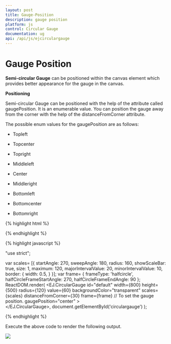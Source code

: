 ```yaml
---
layout: post
title: Gauge-Position
description: gauge position
platform: js
control: Circular Gauge
documentation: ug
api: /api/js/ejcirculargauge
---
```


# Gauge Position

**Semi-circular Gauge** can be positioned within the canvas element which provides better appearance for the gauge in the canvas.

**Positioning**

Semi-circular Gauge can be positioned with the help of the attribute called gaugePosition. It is an enumerable value. You can position the gauge away from the corner with the help of the distanceFromCorner attribute. 

The possible enum values for the gaugePosition are as follows:

* Topleft

* Topcenter

* Topright

* Middleleft

* Center

* Middleright

* Bottomleft

* Bottomcenter

* Bottomright

{% highlight html %}

<div style="float: left" id="gauge1"></div>
<div id=" CoreCircularGaugehalfright "></div>

{% endhighlight %}


{% highlight javascript %}

"use strict";

var scales= [{
             startAngle: 270,
             sweepAngle: 180,
             radius: 160,
             showScaleBar: true,
             size: 1,
             maximum: 120,
             majorIntervalValue: 20,
             minorIntervalValue: 10,
             border: {
                 width: 0.5,
             }
}];
var frame= {
       frameType: 'halfcircle',
       halfCircleFrameStartAngle: 270,
       halfCircleFrameEndAngle: 90
};
ReactDOM.render(
    <EJ.CircularGauge id="default" width={800} height={500} radius={120} value={60} backgroundColor="transparent" scales={scales} distanceFromCorner={30} frame={frame}
	// To set the gauge position.
	gaugePosition="center"
    >       
    </EJ.CircularGauge>,
		  document.getElementById('circulargauge')
);

{% endhighlight %}



Execute the above code to render the following output.

![](/js/CircularGauge/Gauge-Position_images/Gauge-Position_img1.png)

